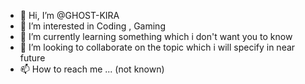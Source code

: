 - 👋 Hi, I’m @GHOST-KIRA
- 👀 I’m interested in Coding , Gaming
- 🌱 I’m currently learning something which i don't want you to know
- 💞️ I’m looking to collaborate on the topic which i will specify in near future
- 📫 How to reach me ... (not known)

<!---
GHOST-KIRA/GHOST-KIRA is a ✨ special ✨ repository because its `README.md` (this file) appears on your GitHub profile.
You can click the Preview link to take a look at your changes.
--->

